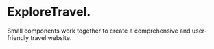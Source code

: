 # ExploreTravel.
Small components work together to create a comprehensive and user-friendly travel website.
